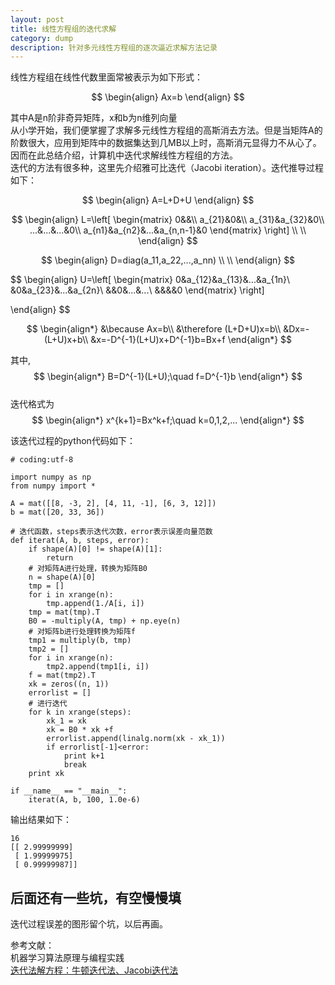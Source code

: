 ```yaml
---
layout: post
title: 线性方程组的迭代求解
category: dump
description: 针对多元线性方程组的逐次逼近求解方法记录
---
```


线性方程组在线性代数里面常被表示为如下形式：

$$
\begin{align}
Ax=b
\end{align}
$$

其中A是n阶非奇异矩阵，x和b为n维列向量  
从小学开始，我们便掌握了求解多元线性方程组的高斯消去方法。但是当矩阵A的阶数很大，应用到矩阵中的数据集达到几MB以上时，高斯消元显得力不从心了。
因而在此总结介绍，计算机中迭代求解线性方程组的方法。  
迭代的方法有很多种，这里先介绍雅可比迭代（Jacobi iteration）。迭代推导过程如下：

$$
\begin{align}
A=L+D+U
\end{align}
$$


$$
\begin{align}
L=\left[
\begin{matrix}
0&&\\
a_{21}&0&\\
a_{31}&a_{32}&0\\
...&...&...&0\\
a_{n1}&a_{n2}&...&a_{n,n-1}&0
\end{matrix}
\right]
\\
\\
\end{align}
$$

$$
\begin{align}
D=diag(a_11,a_22,...,a_nn)
\\
\\
\end{align}
$$


$$
\begin{align}
U=\left[
\begin{matrix}
0&a_{12}&a_{13}&...&a_{1n}\\
&0&a_{23}&...&a_{2n}\\
&&0&...&...\\
&&&&0
\end{matrix}
\right]

\end{align}
$$

$$
\begin{align*}
&\because
Ax=b\\
&\therefore
(L+D+U)x=b\\
&Dx=-(L+U)x+b\\
&x=-D^{-1}(L+U)x+D^{-1}b=Bx+f
\end{align*}
$$

其中,
$$
\begin{align*}
B=D^{-1}(L+U);\quad f=D^{-1}b
\end{align*}
$$  
迭代格式为
$$
\begin{align*}
x^{k+1}=Bx^k+f;\quad k=0,1,2,...
\end{align*}
$$

该迭代过程的python代码如下：

	# coding:utf-8

	import numpy as np
	from numpy import *

	A = mat([[8, -3, 2], [4, 11, -1], [6, 3, 12]])
	b = mat([20, 33, 36])

	# 迭代函数，steps表示迭代次数，error表示误差向量范数
	def iterat(A, b, steps, error):
		if shape(A)[0] != shape(A)[1]:
			return
		# 对矩阵A进行处理，转换为矩阵B0
		n = shape(A)[0]
		tmp = []
		for i in xrange(n):
			tmp.append(1./A[i, i])
		tmp = mat(tmp).T
		B0 = -multiply(A, tmp) + np.eye(n)
		# 对矩阵b进行处理转换为矩阵f
		tmp1 = multiply(b, tmp)
		tmp2 = []
		for i in xrange(n):
			tmp2.append(tmp1[i, i])
		f = mat(tmp2).T
		xk = zeros((n, 1))
		errorlist = []
		# 进行迭代
		for k in xrange(steps):
			xk_1 = xk
			xk = B0 * xk +f
			errorlist.append(linalg.norm(xk - xk_1))
			if errorlist[-1]<error:
				print k+1
				break
		print xk

	if __name__ == "__main__":
		iterat(A, b, 100, 1.0e-6)
			
输出结果如下：


	16
	[[ 2.99999999]
	 [ 1.99999975]
	 [ 0.99999987]]
	 
## 后面还有一些坑，有空慢慢填
迭代过程误差的图形留个坑，以后再画。
 
参考文献：  
机器学习算法原理与编程实践  
[迭代法解方程：牛顿迭代法、Jacobi迭代法](http://blog.csdn.net/xiaowei_cqu/article/details/8585703/)